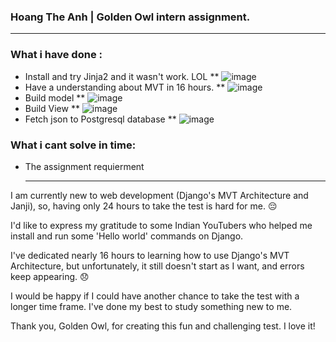 ### Hoang The Anh | Golden Owl intern assignment.
------------------------------------------------
### What i have done  :
   - Install and try Jinja2 and it wasn't work. LOL **
    ![image](https://github.com/hoangtheanhHUFI/shoes_cart/assets/88216883/59a7acfe-7c57-434e-9413-dc24c14341c5)
   - Have a understanding about MVT in 16 hours. **
    ![image](https://github.com/hoangtheanhHUFI/shoes_cart/assets/88216883/d6845285-3df4-4b8b-b150-7f3d118a2b56)
   - Build model **
    ![image](https://github.com/hoangtheanhHUFI/shoes_cart/assets/88216883/0785685a-4446-4f6f-aa91-ce4694c1227c)
   - Build View ** 
    ![image](https://github.com/hoangtheanhHUFI/shoes_cart/assets/88216883/2ccbb8da-15d4-4dd2-82eb-8f37a99bf527)
   - Fetch json to Postgresql database ** 
    ![image](https://github.com/hoangtheanhHUFI/shoes_cart/assets/88216883/6d5d222f-9378-493a-923e-27112dda36cd)



### What i cant solve in time:
 - The assignment requierment

   __________________________________________________________________________________________________________
 I am currently new to web development (Django's MVT Architecture and Janji), so, having only 24 hours to take the test is hard for me. 😔

I'd like to express my gratitude to some Indian YouTubers who helped me install and run some 'Hello world' commands on Django.

 I've dedicated nearly 16 hours to learning how to use Django's MVT Architecture, but unfortunately, it still doesn't start as I want, and errors keep appearing. 😞

 I would be happy if I could have another chance to take the test with a longer time frame. I've done my best to study something new to me. 

 Thank you, Golden Owl, for creating this fun and challenging test. I love it!
